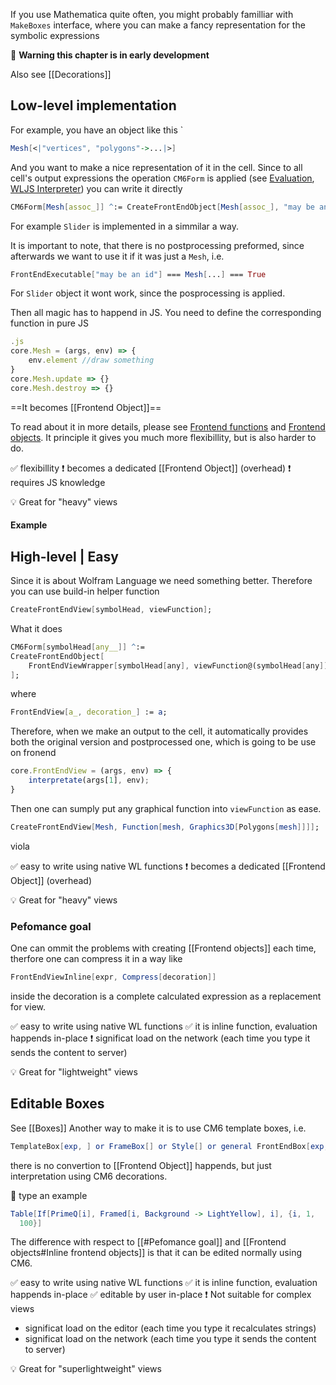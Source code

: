 If you use Mathematica quite often, you might probably familliar with `MakeBoxes` interface, where you can make a fancy representation for the symbolic expressions

🚧  **Warning this chapter is in early development** 

Also see [[Decorations]]

## Low-level implementation

For example, you have an object like this
`
```mathematica
Mesh[<|"vertices", "polygons"->...|>]
```

And you want to make a nice representation of it in the cell. Since to all cell's output expressions the operation `CM6Form` is applied (see [Evaluation](Evaluation.md), [WLJS Interpreter](https://github.com/JerryI/wljs-interpreter)) you can write it directly 

```mathematica
CM6Form[Mesh[assoc_]] ^:= CreateFrontEndObject[Mesh[assoc_], "may be an id"]
```
For example `Slider` is implemented in a simmilar a way.

It is important to note, that there is no postprocessing preformed, since afterwards we want to use it if it was just a `Mesh`, i.e.

```mathematica
FrontEndExecutable["may be an id"] === Mesh[...] === True
```
For `Slider` object it wont work, since the posprocessing is applied.

Then all magic has to happend in JS. You need to define the corresponding function in pure JS

```js
.js
core.Mesh = (args, env) => {
	env.element //draw something
}
core.Mesh.update => {}
core.Mesh.destroy => {}
```

==It becomes [[Frontend Object]]==

To read about it in more details, please see [Frontend functions](Frontend%20functions.md) and [Frontend objects](Frontend%20objects.md). 
It principle it gives you much more flexibillity, but is also harder to do.

✅  flexibillity
❗️  becomes a dedicated [[Frontend Object]] (overhead)
❗️  requires JS knowledge 

💡 Great for "heavy" views

#### Example





## High-level | Easy
Since it is about Wolfram Language we need something better. Therefore you can use build-in helper function

```mathematica
CreateFrontEndView[symbolHead, viewFunction];
```

What it does

```mathematica
CM6Form[symbolHead[any__]] ^:= 
CreateFrontEndObject[	
	FrontEndViewWrapper[symbolHead[any], viewFunction@(symbolHead[any])]
];
```

where

```mathematica
FrontEndView[a_, decoration_] := a;
```

Therefore, when we make an output to the cell, it automatically provides both the original version and postprocessed one, which is going to be use on fronend

```js
core.FrontEndView = (args, env) => {
	interpretate(args[1], env);
}
```

Then one can sumply put any graphical function into `viewFunction` as ease.

```mathematica
CreateFrontEndView[Mesh, Function[mesh, Graphics3D[Polygons[mesh]]]];
```

viola

✅  easy to write using native WL functions
❗️  becomes a dedicated [[Frontend Object]] (overhead)

💡 Great for "heavy" views

### Pefomance goal
One can ommit the problems with creating [[Frontend objects]] each time, therfore one can compress it in a way like

```mathematica
FrontEndViewInline[expr, Compress[decoration]]
```
inside the decoration is a complete calculated expression as a replacement for view.

✅  easy to write using native WL functions
✅  it is inline function, evaluation happends in-place
❗️  significat load on the network (each time you type it sends the content to server)

💡 Great for "lightweight" views

## Editable Boxes
See [[Boxes]]
Another way to make it is to use CM6 template boxes, i.e.
```mathematica
TemplateBox[exp, ] or FrameBox[] or Style[] or general FrontEndBox[exp, "json"]
```

there is no convertion to [[Frontend Object]] happends, but just interpretation using CM6 decorations.

🎡  type an example
```mathematica
Table[If[PrimeQ[i], Framed[i, Background -> LightYellow], i], {i, 1, 
  100}]
```

The difference with respect to [[#Pefomance goal]] and [[Frontend objects#Inline frontend objects]] is that it can be edited normally using CM6.

✅  easy to write using native WL functions
✅  it is inline function, evaluation happends in-place
✅  editable by user in-place
❗️  Not suitable for complex views
- significat load on the editor (each time you type it recalculates strings)
- significat load on the network (each time you type it sends the content to server)

💡 Great for "superlightweight" views